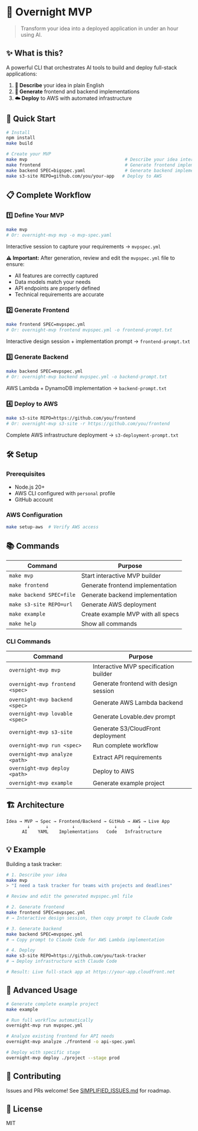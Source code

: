 # 🚀 Overnight MVP

> Transform your idea into a deployed application in under an hour using AI.

## ✨ What is this?

A powerful CLI that orchestrates AI tools to build and deploy full-stack applications:

1. **💬 Describe** your idea in plain English
2. **🎨 Generate** frontend and backend implementations
3. **☁️ Deploy** to AWS with automated infrastructure

## 🎯 Quick Start

```bash
# Install
npm install
make build

# Create your MVP
make mvp                                     # Describe your idea interactively
make frontend                                # Generate frontend implementation
make backend SPEC=bigspec.yaml               # Generate backend implementation
make s3-site REPO=github.com/you/your-app   # Deploy to AWS
```

## 📋 Complete Workflow

### 1️⃣ Define Your MVP
```bash
make mvp
# Or: overnight-mvp mvp -o mvp-spec.yaml
```
Interactive session to capture your requirements → `mvpspec.yml`

**⚠️ Important:** After generation, review and edit the `mvpspec.yml` file to ensure:
- All features are correctly captured
- Data models match your needs  
- API endpoints are properly defined
- Technical requirements are accurate

### 2️⃣ Generate Frontend
```bash
make frontend SPEC=mvpspec.yml
# Or: overnight-mvp frontend mvpspec.yml -o frontend-prompt.txt
```
Interactive design session + implementation prompt → `frontend-prompt.txt`

### 3️⃣ Generate Backend
```bash
make backend SPEC=mvpspec.yml
# Or: overnight-mvp backend mvpspec.yml -o backend-prompt.txt
```
AWS Lambda + DynamoDB implementation → `backend-prompt.txt`

### 4️⃣ Deploy to AWS
```bash
make s3-site REPO=https://github.com/you/frontend
# Or: overnight-mvp s3-site -r https://github.com/you/frontend
```
Complete AWS infrastructure deployment → `s3-deployment-prompt.txt`

## 🛠️ Setup

### Prerequisites
- Node.js 20+
- AWS CLI configured with `personal` profile
- GitHub account

### AWS Configuration
```bash
make setup-aws  # Verify AWS access
```

## 📚 Commands

| Command | Purpose |
|---------|---------|
| `make mvp` | Start interactive MVP builder |
| `make frontend` | Generate frontend implementation |
| `make backend SPEC=file` | Generate backend implementation |
| `make s3-site REPO=url` | Generate AWS deployment |
| `make example` | Create example MVP with all specs |
| `make help` | Show all commands |

### CLI Commands
| Command | Purpose |
|---------|---------|
| `overnight-mvp mvp` | Interactive MVP specification builder |
| `overnight-mvp frontend <spec>` | Generate frontend with design session |
| `overnight-mvp backend <spec>` | Generate AWS Lambda backend |
| `overnight-mvp lovable <spec>` | Generate Lovable.dev prompt |
| `overnight-mvp s3-site` | Generate S3/CloudFront deployment |
| `overnight-mvp run <spec>` | Run complete workflow |
| `overnight-mvp analyze <path>` | Extract API requirements |
| `overnight-mvp deploy <path>` | Deploy to AWS |
| `overnight-mvp example` | Generate example project |

## 🏗️ Architecture

```
Idea → MVP → Spec → Frontend/Backend → GitHub → AWS → Live App
        ↓      ↓         ↓               ↓        ↓
      AI    YAML    Implementations   Code   Infrastructure
```

## 💡 Example

Building a task tracker:

```bash
# 1. Describe your idea
make mvp
> "I need a task tracker for teams with projects and deadlines"

# Review and edit the generated mvpspec.yml file

# 2. Generate frontend
make frontend SPEC=mvpspec.yml
# → Interactive design session, then copy prompt to Claude Code

# 3. Generate backend
make backend SPEC=mvpspec.yml
# → Copy prompt to Claude Code for AWS Lambda implementation

# 4. Deploy
make s3-site REPO=https://github.com/you/task-tracker
# → Deploy infrastructure with Claude Code

# Result: Live full-stack app at https://your-app.cloudfront.net
```

## 🚀 Advanced Usage

```bash
# Generate complete example project
make example

# Run full workflow automatically
overnight-mvp run mvpspec.yml

# Analyze existing frontend for API needs
overnight-mvp analyze ./frontend -o api-spec.yaml

# Deploy with specific stage
overnight-mvp deploy ./project --stage prod
```

## 🤝 Contributing

Issues and PRs welcome! See [SIMPLIFIED_ISSUES.md](SIMPLIFIED_ISSUES.md) for roadmap.

## 📄 License

MIT